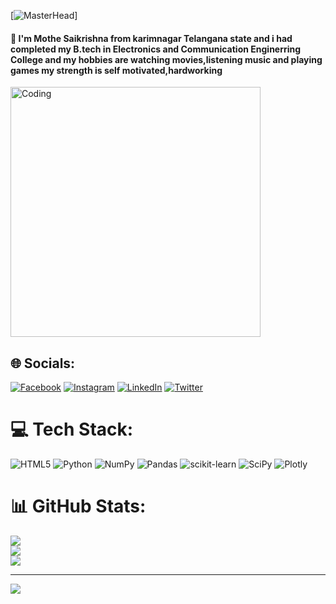 [![MasterHead](https://miro.medium.com/max/1400/1*oeK4EpsQx8S2h5D-J-x-BQ.gif)]


#### 💫 I'm Mothe Saikrishna from karimnagar Telangana state and i had completed my B.tech in Electronics and Communication Enginerring College and my hobbies are watching movies,listening music and playing games my strength is self motivated,hardworking
<img alig="right" alt="Coding" width="400" src="https://assets.new.siemens.com/siemens/assets/api/uuid:13033b39-8570-40f2-80e5-4fc3b28bcb67/width:1125/crop:0:0,06111:1:0,88194/quality:high/graph-showing-the-mobility-analytics-cycle-.gif">

## 🌐 Socials:
[![Facebook](https://img.shields.io/badge/Facebook-%231877F2.svg?logo=Facebook&logoColor=white)](https://facebook.com/https://www.facebook.com/mothe.sai.1) [![Instagram](https://img.shields.io/badge/Instagram-%23E4405F.svg?logo=Instagram&logoColor=white)](https://instagram.com/https://www.instagram.com/sai_krishna_mothe/) [![LinkedIn](https://img.shields.io/badge/LinkedIn-%230077B5.svg?logo=linkedin&logoColor=white)](https://linkedin.com/in/https://www.linkedin.com/in/mothe-saikrishna-233a58128/) [![Twitter](https://img.shields.io/badge/Twitter-%231DA1F2.svg?logo=Twitter&logoColor=white)](https://twitter.com/https://twitter.com/MotheSaikrishn1) 

# 💻 Tech Stack:
![HTML5](https://img.shields.io/badge/html5-%23E34F26.svg?style=for-the-badge&logo=html5&logoColor=white) ![Python](https://img.shields.io/badge/python-3670A0?style=for-the-badge&logo=python&logoColor=ffdd54) ![NumPy](https://img.shields.io/badge/numpy-%23013243.svg?style=for-the-badge&logo=numpy&logoColor=white) ![Pandas](https://img.shields.io/badge/pandas-%23150458.svg?style=for-the-badge&logo=pandas&logoColor=white) ![scikit-learn](https://img.shields.io/badge/scikit--learn-%23F7931E.svg?style=for-the-badge&logo=scikit-learn&logoColor=white) ![SciPy](https://img.shields.io/badge/SciPy-%230C55A5.svg?style=for-the-badge&logo=scipy&logoColor=%white) ![Plotly](https://img.shields.io/badge/Plotly-%233F4F75.svg?style=for-the-badge&logo=plotly&logoColor=white)
# 📊 GitHub Stats:
![](https://github-readme-stats.vercel.app/api?username=Mothesai99&theme=dark&hide_border=false&include_all_commits=true&count_private=true)<br/>
![](https://github-readme-streak-stats.herokuapp.com/?user=Mothesai99&theme=dark&hide_border=false)<br/>
![](https://github-readme-stats.vercel.app/api/top-langs/?username=Mothesai99&theme=dark&hide_border=false&include_all_commits=true&count_private=true&layout=compact)

---
[![](https://visitcount.itsvg.in/api?id=Mothesai99&icon=0&color=0)](https://visitcount.itsvg.in)
